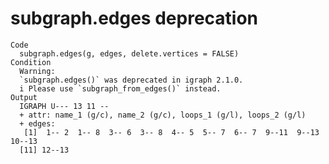 # subgraph.edges deprecation

    Code
      subgraph.edges(g, edges, delete.vertices = FALSE)
    Condition
      Warning:
      `subgraph.edges()` was deprecated in igraph 2.1.0.
      i Please use `subgraph_from_edges()` instead.
    Output
      IGRAPH U--- 13 11 -- 
      + attr: name_1 (g/c), name_2 (g/c), loops_1 (g/l), loops_2 (g/l)
      + edges:
       [1]  1-- 2  1-- 8  3-- 6  3-- 8  4-- 5  5-- 7  6-- 7  9--11  9--13 10--13
      [11] 12--13

